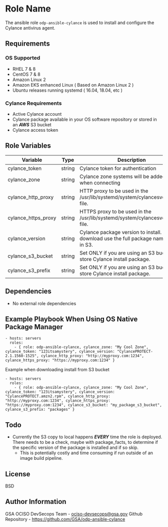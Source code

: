 Role Name
=========

The ansible role `odp-ansible-cylance` is used to install and configure the Cylance antivirus agent.

Requirements
------------

### OS Supported

* RHEL 7 & 8
* CentOS 7 & 8
* Amazon Linux 2
* Amazon EKS enhanced Linux ( Based on Amazon Linux 2 )
* Ubuntu releases running systemd ( 16.04, 18.04, etc )

### Cylance Requirements

* Active Cylance account
* Cylance package available in your OS software repository or stored in an ***AWS*** S3 bucket
* Cylance access token

Role Variables
--------------
| Variable | Type | Description | Required |
| ---  | ---  | ---  | --- |
| cylance_token | string   | Cylance token for authentication | true  |
| cylance_zone | string   | Cylance zone systems will be added to when connecting | true  | 
| cylance_http_proxy | string   | HTTP proxy to be used in the /usr/lib/systemd/system/cylancesvc.service file. |  false |
| cylance_https_proxy | string   | HTTPS proxy to be used in the /usr/lib/systemd/system/cylancesvc.service file. | false |
| cylance_version | string | Cylance package version to install. For S3 download use the full package name stored in S3. | true | 
| cylance_s3_bucket | string   | Set ONLY if you are using an S3 bucket to store Cylance install package. | false  |
| cylance_s3_prefix | string   | Set ONLY if you are using an S3 bucket to store Cylance install package. | true  |

Dependencies
------------

* No external role dependencies

Example Playbook When Using OS Native Package Manager
----------------
```
- hosts: servers
  roles:
    - { role: odp-ansible-cylance, cylance_zone: "My Cool Zone", cylance_token: "123itsamystery", cylance_version: "CylancePROTECT-2.1.1560-1525", cylance_http_proxy: "http://myproxy.com:1234", cylance_https_proxy: "https://myproxy.com:1234" }
```

Example when downloading install from S3 bucket

```
- hosts: servers
  roles:
    - { role: odp-ansible-cylance, cylance_zone: "My Cool Zone", cylance_token: "123itsamystery", cylance_version: "CylancePROTECT.amzn2.rpm", cylance_http_proxy: "http://myproxy.com:1234", cylance_https_proxy: "https://myproxy.com:1234", cylance_s3_bucket: "my_package_s3_bucket", cylance_s3_prefix: "packages" }
```

Todo
-------

* Currently the S3 copy to local happens ***EVERY*** time the role is deployed.  There needs to be a check, maybe with package_facts, to determine if the specific version of the package is installed and if so skip.  
  * This is potentially costly and time consuming if run outside of an image build pipeline.


License
-------

BSD

Author Information
------------------

GSA OCISO DevSecops Team - ociso-devsecops@gsa.gov
Github Repository - https://github.com/GSA/odp-ansible-cylance
